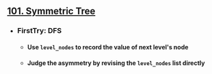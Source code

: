 ## [101. Symmetric Tree](https://leetcode.com/problems/symmetric-tree/description/)

- ### FirstTry: DFS
  - #### Use `level_nodes` to record the value of next level's node
  - #### Judge the asymmetry by revising the `level_nodes` list directly
